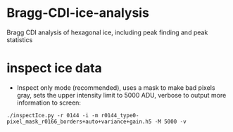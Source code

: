 # Bragg-CDI-ice-analysis
Bragg CDI analysis of hexagonal ice, including peak finding and peak statistics

# inspect ice data

* Inspect only mode (recommended), uses a mask to make bad pixels gray, sets the upper intensity limit to 5000 ADU, verbose to output more information to screen:

`./inspectIce.py -r 0144 -i -m r0144_type0-pixel_mask_r0166_borders+auto+variance+gain.h5 -M 5000 -v`

